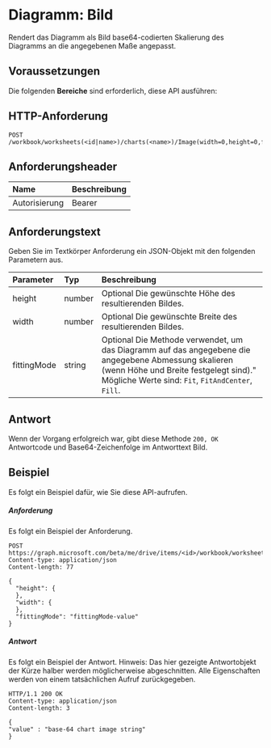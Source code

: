 # <a name="chart-image"></a>Diagramm: Bild

Rendert das Diagramm als Bild base64-codierten Skalierung des Diagramms an die angegebenen Maße angepasst.
## <a name="prerequisites"></a>Voraussetzungen
Die folgenden **Bereiche** sind erforderlich, diese API ausführen: 
## <a name="http-request"></a>HTTP-Anforderung
<!-- { "blockType": "ignored" } -->
```http
POST /workbook/worksheets(<id|name>)/charts(<name>)/Image(width=0,height=0,fittingMode='fit')

```
## <a name="request-headers"></a>Anforderungsheader
| Name       | Beschreibung|
|:---------------|:----------|
| Autorisierung  | Bearer<code>|


## <a name="request-body"></a>Anforderungstext
Geben Sie im Textkörper Anforderung ein JSON-Objekt mit den folgenden Parametern aus.

| Parameter    | Typ   |Beschreibung|
|:---------------|:--------|:----------|
|height|number|Optional Die gewünschte Höhe des resultierenden Bildes.|
|width|number|Optional Die gewünschte Breite des resultierenden Bildes.|
|fittingMode|string|Optional Die Methode verwendet, um das Diagramm auf das angegebene die angegebene Abmessung skalieren (wenn Höhe und Breite festgelegt sind)."  Mögliche Werte sind: `Fit`, `FitAndCenter`, `Fill`.|

## <a name="response"></a>Antwort
Wenn der Vorgang erfolgreich war, gibt diese Methode `200, OK` Antwortcode und Base64-Zeichenfolge im Antworttext Bild.

## <a name="example"></a>Beispiel
Es folgt ein Beispiel dafür, wie Sie diese API-aufrufen.
##### <a name="request"></a>Anforderung
Es folgt ein Beispiel der Anforderung.
<!-- { "blockType": "ignored" } -->
```http
POST https://graph.microsoft.com/beta/me/drive/items/<id>/workbook/worksheets(<id|name>)/charts(<name>)/Image(width=0,height=0,fittingMode='fit')
Content-type: application/json
Content-length: 77

{
  "height": {
  },
  "width": {
  },
  "fittingMode": "fittingMode-value"
}
```

##### <a name="response"></a>Antwort
Es folgt ein Beispiel der Antwort. Hinweis: Das hier gezeigte Antwortobjekt der Kürze halber werden möglicherweise abgeschnitten. Alle Eigenschaften werden von einem tatsächlichen Aufruf zurückgegeben.
<!-- { "blockType": "ignored" } -->
```http
HTTP/1.1 200 OK
Content-type: application/json
Content-length: 3

{
"value" : "base-64 chart image string"
}
```

<!-- uuid: 8fcb5dbc-d5aa-4681-8e31-b001d5168d79
2015-10-25 14:57:30 UTC -->
<!-- {
  "type": "#page.annotation",
  "description": "Chart: Image",
  "keywords": "",
  "section": "documentation",
  "tocPath": ""
}-->